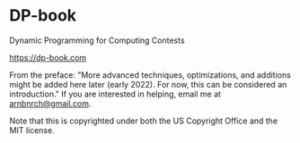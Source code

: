# DP-book
Dynamic Programming for Computing Contests

https://dp-book.com

From the preface: "More advanced techniques, optimizations, and additions might be added here later (early 2022). For now, this can be considered an introduction." If you are interested in helping, email me at arnbnrch@gmail.com.

Note that this is copyrighted under both the US Copyright Office and the MIT license. 
